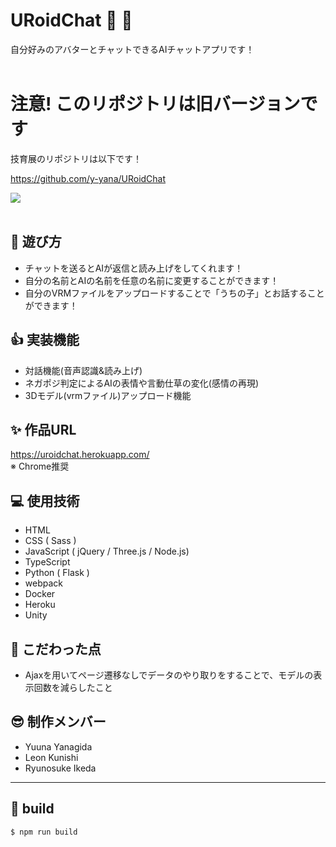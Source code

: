 # URoidChat &#x1f970; &#x1f4ac;
自分好みのアバターとチャットできるAIチャットアプリです！<br><br>

# 注意! このリポジトリは旧バージョンです
技育展のリポジトリは以下です！

https://github.com/y-yana/URoidChat


<image src='./src/static/images/OGP.png'>
<br><br>

## &#x1f973; 遊び方
- チャットを送るとAIが返信と読み上げをしてくれます！
- 自分の名前とAIの名前を任意の名前に変更することができます！
- 自分のVRMファイルをアップロードすることで「うちの子」とお話することができます！

## &#x1f44d; 実装機能
- 対話機能(音声認識&読み上げ)
- ネガポジ判定によるAIの表情や言動仕草の変化(感情の再現)
- 3Dモデル(vrmファイル)アップロード機能

## &#x2728; 作品URL
https://uroidchat.herokuapp.com/<br>
※ Chrome推奨

## &#x1f4bb; 使用技術
- HTML
- CSS ( Sass )
- JavaScript ( jQuery / Three.js / Node.js)
- TypeScript
- Python ( Flask )
- webpack
- Docker
- Heroku
- Unity

## &#x1f4af; こだわった点
- Ajaxを用いてページ遷移なしでデータのやり取りをすることで、モデルの表示回数を減らしたこと

## &#x1f60e; 制作メンバー
- Yuuna Yanagida
- Leon Kunishi
- Ryunosuke Ikeda

<hr>

## &#x1f527; build
```
$ npm run build
```
